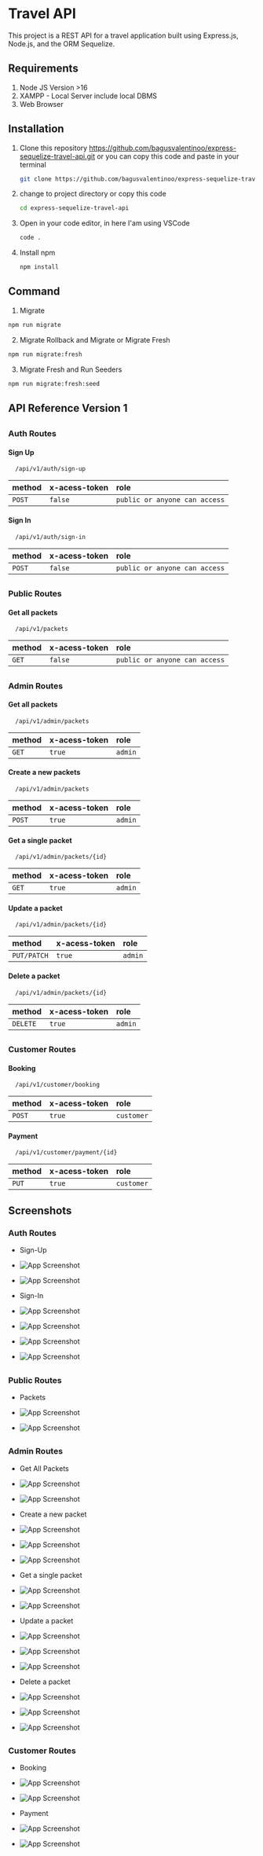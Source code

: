 # Travel API
This project is a REST API for a travel application built using Express.js, Node.js, and the ORM Sequelize.

## Requirements
1. Node JS Version >16
2. XAMPP - Local Server include local DBMS
3. Web Browser

## Installation
1. Clone this repository https://github.com/bagusvalentinoo/express-sequelize-travel-api.git or you can copy this code and paste in your terminal
   ```sh
   git clone https://github.com/bagusvalentinoo/express-sequelize-travel-api.git
   ```
2. change to project directory or copy this code
   ```sh
   cd express-sequelize-travel-api
   ```
3. Open in your code editor, in here I'am using VSCode
   ```sh
   code .
   ```
4. Install npm
   ```sh
   npm install
   ```

## Command
1. Migrate
  ```sh
  npm run migrate
  ```
2. Migrate Rollback and Migrate or Migrate Fresh
  ```sh
  npm run migrate:fresh
  ```
3. Migrate Fresh and Run Seeders
  ```sh
  npm run migrate:fresh:seed
  ```

## API Reference Version 1

##

### Auth Routes

#### Sign Up

```http
  /api/v1/auth/sign-up
```

| method | x-acess-token     | role                |
| :-------- | :------- | :------------------------- |
| `POST` | `false` | `public or anyone can access` |

#### Sign In

```http
  /api/v1/auth/sign-in
```

| method | x-acess-token     | role                |
| :-------- | :------- | :------------------------- |
| `POST` | `false` | `public or anyone can access` |

##

### Public Routes

#### Get all packets

```http
  /api/v1/packets
```

| method | x-acess-token     | role                |
| :-------- | :------- | :------------------------- |
| `GET` | `false` | `public or anyone can access` |

##

### Admin Routes

#### Get all packets

```http
  /api/v1/admin/packets
```

| method | x-acess-token     | role                |
| :-------- | :------- | :------------------------- |
| `GET` | `true` | `admin` |

#### Create a new packets

```http
  /api/v1/admin/packets
```

| method | x-acess-token     | role                |
| :-------- | :------- | :------------------------- |
| `POST` | `true` | `admin` |

#### Get a single packet

```http
  /api/v1/admin/packets/{id}
```

| method | x-acess-token     | role                |
| :-------- | :------- | :------------------------- |
| `GET` | `true` | `admin` |

#### Update a packet

```http
  /api/v1/admin/packets/{id}
```

| method | x-acess-token     | role                |
| :-------- | :------- | :------------------------- |
| `PUT/PATCH` | `true` | `admin` |

#### Delete a packet

```http
  /api/v1/admin/packets/{id}
```

| method | x-acess-token     | role                |
| :-------- | :------- | :------------------------- |
| `DELETE` | `true` | `admin` |

##

### Customer Routes

#### Booking

```http
  /api/v1/customer/booking
```

| method | x-acess-token     | role                |
| :-------- | :------- | :------------------------- |
| `POST` | `true` | `customer` |

#### Payment

```http
  /api/v1/customer/payment/{id}
```

| method | x-acess-token     | role                |
| :-------- | :------- | :------------------------- |
| `PUT` | `true` | `customer` |


## Screenshots

### Auth Routes
* Sign-Up
* ![App Screenshot](https://raw.githubusercontent.com/bagusvalentinoo/express-sequelize-travel-api/master/documentation_api/Screenshot_1.jpg)

* ![App Screenshot](https://raw.githubusercontent.com/bagusvalentinoo/express-sequelize-travel-api/master/documentation_api/Screenshot_2.jpg)

* Sign-In
* ![App Screenshot](https://raw.githubusercontent.com/bagusvalentinoo/express-sequelize-travel-api/master/documentation_api/Screenshot_3.jpg)

* ![App Screenshot](https://raw.githubusercontent.com/bagusvalentinoo/express-sequelize-travel-api/master/documentation_api/Screenshot_4.jpg)

* ![App Screenshot](https://raw.githubusercontent.com/bagusvalentinoo/express-sequelize-travel-api/master/documentation_api/Screenshot_5.jpg)

* ![App Screenshot](https://raw.githubusercontent.com/bagusvalentinoo/express-sequelize-travel-api/master/documentation_api/Screenshot_6.jpg)

##

### Public Routes

* Packets
* ![App Screenshot](https://raw.githubusercontent.com/bagusvalentinoo/express-sequelize-travel-api/master/documentation_api/Screenshot_7.jpg)

* ![App Screenshot](https://raw.githubusercontent.com/bagusvalentinoo/express-sequelize-travel-api/master/documentation_api/Screenshot_8.jpg)

##

### Admin Routes

* Get All Packets
* ![App Screenshot](https://raw.githubusercontent.com/bagusvalentinoo/express-sequelize-travel-api/master/documentation_api/Screenshot_9.jpg)

* ![App Screenshot](https://raw.githubusercontent.com/bagusvalentinoo/express-sequelize-travel-api/master/documentation_api/Screenshot_10.jpg)

* Create a new packet
* ![App Screenshot](https://raw.githubusercontent.com/bagusvalentinoo/express-sequelize-travel-api/master/documentation_api/Screenshot_11.jpg)

* ![App Screenshot](https://raw.githubusercontent.com/bagusvalentinoo/express-sequelize-travel-api/master/documentation_api/Screenshot_12.jpg)

* ![App Screenshot](https://raw.githubusercontent.com/bagusvalentinoo/express-sequelize-travel-api/master/documentation_api/Screenshot_13.jpg)

* Get a single packet
* ![App Screenshot](https://raw.githubusercontent.com/bagusvalentinoo/express-sequelize-travel-api/master/documentation_api/Screenshot_24.jpg)

* ![App Screenshot](https://raw.githubusercontent.com/bagusvalentinoo/express-sequelize-travel-api/master/documentation_api/Screenshot_25.jpg)


* Update a packet
* ![App Screenshot](https://raw.githubusercontent.com/bagusvalentinoo/express-sequelize-travel-api/master/documentation_api/Screenshot_14.jpg)

* ![App Screenshot](https://raw.githubusercontent.com/bagusvalentinoo/express-sequelize-travel-api/master/documentation_api/Screenshot_15.jpg)

* ![App Screenshot](https://raw.githubusercontent.com/bagusvalentinoo/express-sequelize-travel-api/master/documentation_api/Screenshot_16.jpg)

* Delete a packet
* ![App Screenshot](https://raw.githubusercontent.com/bagusvalentinoo/express-sequelize-travel-api/master/documentation_api/Screenshot_17.jpg)

* ![App Screenshot](https://raw.githubusercontent.com/bagusvalentinoo/express-sequelize-travel-api/master/documentation_api/Screenshot_18.jpg)

* ![App Screenshot](https://raw.githubusercontent.com/bagusvalentinoo/express-sequelize-travel-api/master/documentation_api/Screenshot_19.jpg)


##

### Customer Routes

* Booking
* ![App Screenshot](https://raw.githubusercontent.com/bagusvalentinoo/express-sequelize-travel-api/master/documentation_api/Screenshot_20.jpg)

* ![App Screenshot](https://raw.githubusercontent.com/bagusvalentinoo/express-sequelize-travel-api/master/documentation_api/Screenshot_21.jpg)

* Payment
* ![App Screenshot](https://raw.githubusercontent.com/bagusvalentinoo/express-sequelize-travel-api/master/documentation_api/Screenshot_22.jpg)

* ![App Screenshot](https://raw.githubusercontent.com/bagusvalentinoo/express-sequelize-travel-api/master/documentation_api/Screenshot_23.jpg)
